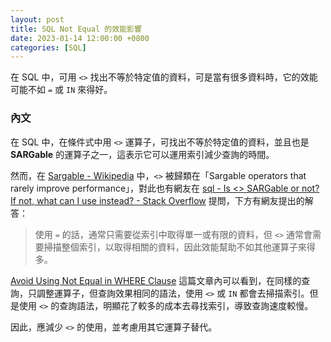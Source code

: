 ```yaml
---
layout: post
title: SQL Not Equal 的效能影響
date: 2023-01-14 12:00:00 +0800
categories: [SQL]
---
```


在 SQL 中，可用 `<>` 找出不等於特定值的資料，可是當有很多資料時，它的效能可能不如 `=` 或 `IN` 來得好。

### 內文

在 SQL 中，在條件式中用 `<>` 運算子，可找出不等於特定值的資料，並且也是 **SARGable** 的運算子之一，這表示它可以運用索引減少查詢的時間。

然而，在 [Sargable - Wikipedia](https://en.wikipedia.org/wiki/Sargable) 中，`<>` 被歸類在「Sargable operators that rarely improve performance」，對此也有網友在 [sql - Is <> SARGable or not? If not, what can I use instead? - Stack Overflow](https://stackoverflow.com/questions/15483508/is-sargable-or-not-if-not-what-can-i-use-instead) 提問，下方有網友提出的解答：

> 使用 `=` 的話，通常只需要從索引中取得單一或有限的資料，但 `<>` 通常會需要掃描整個索引，以取得相關的資料，因此效能幫助不如其他運算子來得多。

[Avoid Using Not Equal in WHERE Clause](https://www.mssqltips.com/sqlservertutorial/3203/avoid-using-not-equal-in-where-clause/) 這篇文章內可以看到，在同樣的查詢，只調整運算子，但查詢效果相同的語法，使用 `<>` 或 `IN` 都會去掃描索引。但是使用 `<>` 的查詢語法，明顯花了較多的成本去尋找索引，導致查詢速度較慢。

因此，應減少 `<>` 的使用，並考慮用其它運算子替代。



